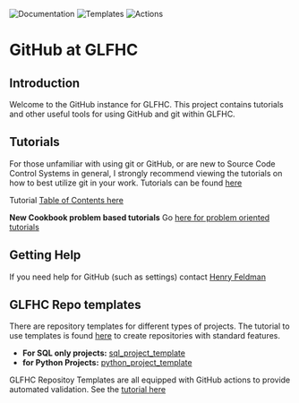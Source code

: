 ![Documentation](https://img.shields.io/badge/Tutorials_for_GLFHC-Yes-brightgreen) ![Templates](https://img.shields.io/badge/GLFHC_Templates-Yes-brightgreen) ![Actions](https://img.shields.io/badge/GLFHC_GitHub_Actions-Yes-brightgreen)

# GitHub at GLFHC 

## Introduction
Welcome to the GitHub instance for GLFHC. This project contains tutorials and other useful tools for using GitHub and git within GLFHC.

## Tutorials
For those unfamiliar with using git or GitHub, or are new to Source Code Control Systems in general, I strongly recommend viewing the tutorials on how to best utilize 
git in your work. Tutorials can be found [here](tutorials/getting_started.md)

Tutorial [Table of Contents here](tutorials/toc.md)

**New Cookbook problem based tutorials**
Go [here for problem oriented tutorials](cookbooks/intro.md)

## Getting Help
If you need help for GitHub (such as settings) contact [Henry Feldman](mailto://hfeldman@glfhc.org)

## GLFHC Repo templates
There are repository templates for different types of projects. The tutorial to use templates is found [here](tutorials/forking_and_branching.md) to create repositories with standard features.

- **For SQL only projects:** [sql_project_template](https://github.com/GLFHC/sql_project_template)
- **for Python Projects:** [python_project_template](https://github.com/GLFHC/python_project_template)

GLFHC Repositoy Templates are all equipped with GitHub actions to provide automated validation. See the [tutorial here ](tutorials/automation.md)
